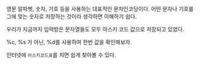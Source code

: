 영문 알파벳, 숫자, 기호 등을 사용하는 대표적인 문자인코딩이다.
어떤 문자나 기호를 그에 맞는 숫자로 저장하는 것이라 생각하면 이해하기 쉽다.

우리가 지금까지 입력받은 문자열들도 모두 아스키 코드 값으로 저장되고 있었다.

%c, %s 가 아닌, %d를 사용하여 한번 값을 확인해보자.

인터넷에 `아스키코드표`를 치면 쉽게 찾아볼 수 있다.